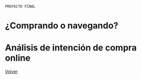 `PROYECTO FINAL`
# ¿Comprando o navegando?
# Análisis de intención de compra online


[Volver](./../README.md)

